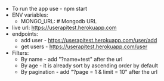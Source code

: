 - To run the app use - npm start <br>
- ENV variables:
  - MONGO_URL: # Mongodb URL
- live url: https://userapitest.herokuapp.com
- endpoints: <br>
  - add user - https://userapitest.herokuapp.com/user/add <br>
  - get users - https://userapitest.herokuapp.com/user
- Filters: <br>
  - By name - add "?name=test" after the url <br> 
  - By age - it is already sort by ascending order by default <br>
  - By pagination - add "?page = 1 & limit = 10" after the url
